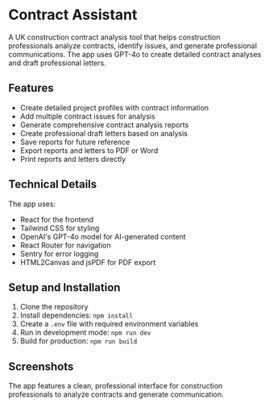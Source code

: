 # Contract Assistant

A UK construction contract analysis tool that helps construction professionals analyze contracts, identify issues, and generate professional communications. The app uses GPT-4o to create detailed contract analyses and draft professional letters.

## Features

- Create detailed project profiles with contract information
- Add multiple contract issues for analysis
- Generate comprehensive contract analysis reports
- Create professional draft letters based on analysis
- Save reports for future reference
- Export reports and letters to PDF or Word
- Print reports and letters directly

## Technical Details

The app uses:
- React for the frontend
- Tailwind CSS for styling
- OpenAI's GPT-4o model for AI-generated content
- React Router for navigation
- Sentry for error logging
- HTML2Canvas and jsPDF for PDF export

## Setup and Installation

1. Clone the repository
2. Install dependencies: `npm install`
3. Create a `.env` file with required environment variables
4. Run in development mode: `npm run dev`
5. Build for production: `npm run build`

## Screenshots

The app features a clean, professional interface for construction professionals to analyze contracts and generate communication.